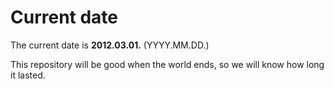 # Current date

The current date is **2012.03.01.** (YYYY.MM.DD.)

This repository will be good when the world ends, so we will know how long it lasted.